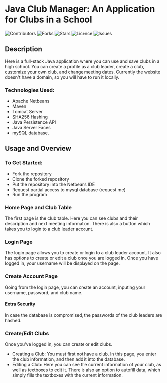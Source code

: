 # Java Club Manager: An Application for Clubs in a School

![Contributors](https://img.shields.io/github/contributors/dustinggreenery/Java-Club-Manager)
![Forks](https://img.shields.io/github/forks/dustinggreenery/Java-Club-Manager)
![Stars](https://img.shields.io/github/stars/dustinggreenery/Java-Club-Manager)
![Licence](https://img.shields.io/github/license/dustinggreenery/Java-Club-Manager)
![Issues](https://img.shields.io/github/issues/dustinggreenery/Java-Club-Manager)

## Description

Here is a full-stack Java application where you can use and save clubs in a high school. You can create a profile as a club leader, create a club, customize your own club, and change meeting dates.
Currently the website doesn't have a domain, so you will have to run it locally.

### Technologies Used:

- Apache Netbeans
- Maven
- Tomcat Server
- SHA256 Hashing
- Java Persistence API
- Java Server Faces
- mySQL database,

## Usage and Overview

### To Get Started:

- Fork the repository
- Clone the forked repository
- Put the repository into the Netbeans IDE
- Request partial access to mysql database (request me)
- Run the program

### Home Page and Club Table

The first page is the club table. Here you can see clubs and their description and next meeting information. There is also a button which takes you to login to a club leader account.

### Login Page

The login page allows you to create or login to a club leader account. It also has options to create or edit a club once you are logged in. Once you have logged in, your username will be displayed on the page.

### Create Account Page

Going from the login page, you can create an account, inputing your username, password, and club name.

#### Extra Security

In case the database is compromised, the passwords of the club leaders are hashed.

### Create/Edit Clubs

Once you've logged in, you can create or edit clubs.

- Creating a Club: You must first not have a club. In this page, you enter the club information, and then add it into the database.
- Editing a Club: Here you can see the current information of your club, as well as textboxes to edit it. There is also an option to autofill data, which simply fills the textboxes with the current information.
